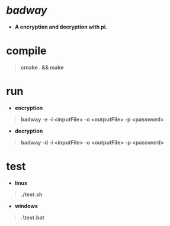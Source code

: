 # ***badway***
- **A encryption and decryption with pi.**

# **compile**
> **cmake . && make**

# **run**
- **encryption**
> **badway -e -i \<inputFile\> -o \<outputFile\> -p \<password\>**
- **decryption**
> **badway -d -i \<inputFile\> -o \<outputFile\> -p \<password\>**

# **test**
- **linux**
> **./test.sh**
- **windows**
> **.\\test.bat**